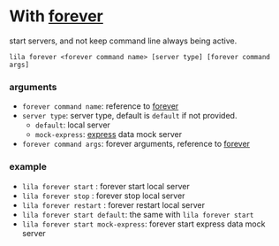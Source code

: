 # With [forever](https://github.com/foreverjs/forever)

start servers, and not keep command line always being active.

```
lila forever <forever command name> [server type] [forever command args]
```

### arguments

* `forever command name`: reference to [forever](https://github.com/foreverjs/forever)
* `server type`: server type, default is `default` if not provided.
    - `default`: local server
    - `mock-express`: [express](https://github.com/expressjs/express) data mock server
* `forever command args`: forever arguments, reference to [forever](https://github.com/foreverjs/forever)

### example

* `lila forever start` : forever start local server 
* `lila forever stop` : forever stop local server 
* `lila forever restart` : forever restart local server
* `lila forever start default`: the same with `lila forever start`
* `lila forever start mock-express`: forever start express data mock server

